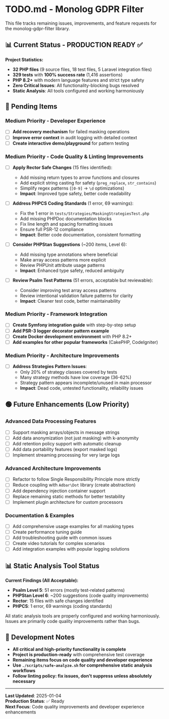 # TODO.md - Monolog GDPR Filter

This file tracks remaining issues, improvements, and feature requests for the monolog-gdpr-filter library.

## 📊 Current Status - PRODUCTION READY ✅

**Project Statistics:**
- **32 PHP files** (9 source files, 18 test files, 5 Laravel integration files)
- **329 tests** with **100% success rate** (1,416 assertions)
- **PHP 8.2+** with modern language features and strict type safety
- **Zero Critical Issues**: All functionality-blocking bugs resolved
- **Static Analysis**: All tools configured and working harmoniously

## 🔧 Pending Items

### Medium Priority - Developer Experience

- [ ] **Add recovery mechanism** for failed masking operations
- [ ] **Improve error context** in audit logging with detailed context
- [ ] **Create interactive demo/playground** for pattern testing

### Medium Priority - Code Quality & Linting Improvements

- [ ] **Apply Rector Safe Changes** (15 files identified):
  - Add missing return types to arrow functions and closures
  - Add explicit string casting for safety (`preg_replace`, `str_contains`)
  - Simplify regex patterns (`[0-9]` → `\d` optimizations)
  - **Impact**: Improved type safety, better code readability

- [ ] **Address PHPCS Coding Standards** (1 error, 69 warnings):
  - Fix the 1 error in `tests/Strategies/MaskingStrategiesTest.php`
  - Add missing PHPDoc documentation blocks
  - Fix line length and spacing formatting issues
  - Ensure full PSR-12 compliance
  - **Impact**: Better code documentation, consistent formatting

- [ ] **Consider PHPStan Suggestions** (~200 items, Level 6):
  - Add missing type annotations where beneficial
  - Make array access patterns more explicit
  - Review PHPUnit attribute usage patterns
  - **Impact**: Enhanced type safety, reduced ambiguity

- [ ] **Review Psalm Test Patterns** (51 errors, acceptable but reviewable):
  - Consider improving test array access patterns
  - Review intentional validation failure patterns for clarity
  - **Impact**: Cleaner test code, better maintainability

### Medium Priority - Framework Integration

- [ ] **Create Symfony integration guide** with step-by-step setup
- [ ] **Add PSR-3 logger decorator pattern example**
- [ ] **Create Docker development environment** with PHP 8.2+
- [ ] **Add examples for other popular frameworks** (CakePHP, CodeIgniter)

### Medium Priority - Architecture Improvements

- [ ] **Address Strategies Pattern Issues**:
  - Only 20% of strategy classes covered by tests
  - Many strategy methods have low coverage (36-62%)
  - Strategy pattern appears incomplete/unused in main processor
  - **Impact**: Dead code, untested functionality, reliability issues

## 🟢 Future Enhancements (Low Priority)

### Advanced Data Processing Features

- [ ] Support masking arrays/objects in message strings
- [ ] Add data anonymization (not just masking) with k-anonymity
- [ ] Add retention policy support with automatic cleanup
- [ ] Add data portability features (export masked logs)
- [ ] Implement streaming processing for very large logs

### Advanced Architecture Improvements

- [ ] Refactor to follow Single Responsibility Principle more strictly
- [ ] Reduce coupling with `Adbar\Dot` library (create abstraction)
- [ ] Add dependency injection container support
- [ ] Replace remaining static methods for better testability
- [ ] Implement plugin architecture for custom processors

### Documentation & Examples

- [ ] Add comprehensive usage examples for all masking types
- [ ] Create performance tuning guide
- [ ] Add troubleshooting guide with common issues
- [ ] Create video tutorials for complex scenarios
- [ ] Add integration examples with popular logging solutions

## 📊 Static Analysis Tool Status

**Current Findings (All Acceptable):**
- **Psalm Level 5**: 51 errors (mostly test-related patterns)
- **PHPStan Level 6**: ~200 suggestions (code quality improvements)
- **Rector**: 15 files with safe changes identified
- **PHPCS**: 1 error, 69 warnings (coding standards)

All static analysis tools are properly configured and working harmoniously. Issues are primarily code quality improvements rather than bugs.

## 📝 Development Notes

- **All critical and high-priority functionality is complete**
- **Project is production-ready** with comprehensive test coverage
- **Remaining items focus on code quality and developer experience**
- **Use `./scripts/safe-analyze.sh` for comprehensive static analysis workflows**
- **Follow linting policy: fix issues, don't suppress unless absolutely necessary**

---

**Last Updated**: 2025-01-04  
**Production Status**: ✅ Ready  
**Next Focus**: Code quality improvements and developer experience enhancements
